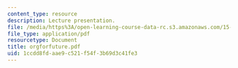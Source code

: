 ```yaml
---
content_type: resource
description: Lecture presentation.
file: /media/https%3A/open-learning-course-data-rc.s3.amazonaws.com/15-902-strategic-management-i-fall-2006/1ccdd8fdaae9c521f54f3b69d3c41fe3_orgforfuture.pdf
file_type: application/pdf
resourcetype: Document
title: orgforfuture.pdf
uid: 1ccdd8fd-aae9-c521-f54f-3b69d3c41fe3
---
```

